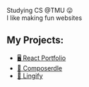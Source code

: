 Studying CS @TMU 😛 <br> 
I like making fun websites
## My Projects:
- [🖥️ React Portfolio](https://mattp532.github.io/react-portfolio/)
- [🎵 Composerdle](https://mattp532.github.io/Composerdle/)
- [💬 Lingify](https://mattp532.github.io/Lingify/)
<!--
**mattp532/mattp532** is a ✨ _special_ ✨ repository because its `README.md` (this file) appears on your GitHub profile.

Here are some ideas to get you started:

- 🔭 I’m currently working on ...
- 🌱 I’m currently learning ...
- 👯 I’m looking to collaborate on ...
- 🤔 I’m looking for help with ...
- 💬 Ask me about ...
- 📫 How to reach me: ...
- 😄 Pronouns: ...
- ⚡ Fun fact: ...
-->
